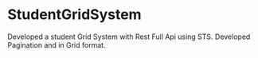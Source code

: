 # StudentGridSystem
Developed a student Grid System with Rest Full Api using STS. Developed Pagination and in Grid format.
